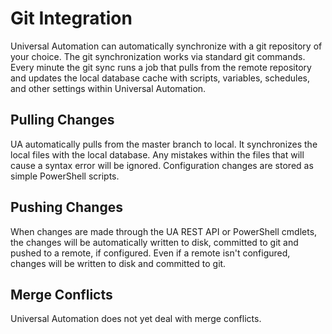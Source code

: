 # Git Integration

Universal Automation can automatically synchronize with a git repository of your choice. The git synchronization works via standard git commands. Every minute the git sync runs a job that pulls from the remote repository and updates the local database cache with scripts, variables, schedules, and other settings within Universal Automation.

## Pulling Changes

UA automatically pulls from the master branch to local. It synchronizes the local files with the local database. Any mistakes within the files that will cause a syntax error will be ignored. Configuration changes are stored as simple PowerShell scripts.

## Pushing Changes

When changes are made through the UA REST API or PowerShell cmdlets, the changes will be automatically written to disk, committed to git and pushed to a remote, if configured. Even if a remote isn't configured, changes will be written to disk and committed to git.

## Merge Conflicts

Universal Automation does not yet deal with merge conflicts.

